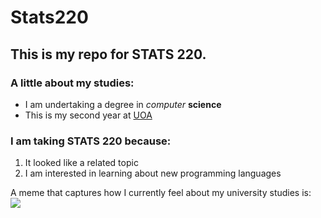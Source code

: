 # Stats220

## This is my repo for STATS 220. 

### A little about my studies:

* I am undertaking a degree in *computer* **science**
* This is my second year at [UOA](https://www.auckland.ac.nz/en.html)

### I am taking STATS 220 because:

1. It looked like a related topic
2. I am interested in learning about new programming languages

A meme that captures how I currently feel about my university studies is:<br>
![](https://media.tenor.com/DkLuqx5rQcUAAAAM/cat.gif)
